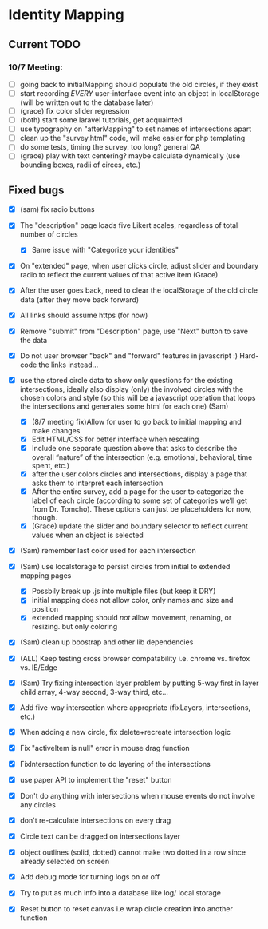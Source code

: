# Identity Mapping

## Current TODO

### 10/7 Meeting:
  - [ ] going back to initialMapping should populate the old circles, if they exist
  - [ ] start recording *EVERY* user-interface event into an object in localStorage (will be written out to the database later)
  - [ ] (grace) fix color slider regression
  - [ ] (both) start some laravel tutorials, get acquainted
  - [ ] use typography on "afterMapping" to set names of intersections apart
  - [ ] clean up the "survey.html" code, will make easier for php templating
  - [ ] do some tests, timing the survey. too long? general QA
  - [ ] (grace) play with text centering? maybe calculate dynamically (use bounding boxes, radii of circes, etc.)
## Fixed bugs
  - [x] (sam) fix radio buttons
  - [X] The "description" page loads five Likert scales, regardless of total number of circles
    - [x] Same issue with "Categorize your identities"
  - [x] On "extended" page, when user clicks circle, adjust slider and boundary radio to reflect the current values of that active item (Grace)
  - [x] After the user goes back, need to clear the localStorage of the old circle data (after they move back forward)
  - [x] All links should assume https (for now)
  - [x] Remove "submit" from "Description" page, use "Next" button to save the data
- [x] Do not user browser "back" and "forward" features in javascript :) Hard-code the links instead...
 - [x] use the stored circle data to show only questions for the existing intersections, ideally also display (only) the involved circles with the chosen colors and style (so this will be a javascript operation that loops the intersections and generates some html for each one) (Sam)
   - [x] (8/7 meeting fix)Allow for user to go back to initial mapping and make changes
   - [x] Edit HTML/CSS for better interface when rescaling
   - [x] Include one separate question above that asks to describe the overall “nature” of the intersection (e.g. emotional, behavioral, time spent, etc.)
   - [x] after the user colors circles and intersections, display a page that asks them to interpret each intersection
   - [x] After the entire survey, add a page for the user to categorize the label of each circle (according to some set of categories we’ll get from Dr. Tomcho). These options can just be placeholders for now, though.
   - [x] (Grace) update the slider and boundary selector to reflect current values when an object is selected
  - [x] (Sam) remember last color used for each intersection
  - [x] (Sam) use localstorage to persist circles from initial to extended mapping pages
    - [x] Possbily break up .js into multiple files (but keep it DRY)
    - [x] initial mapping does not allow color, only names and size and position
    - [x] extended mapping should *not* allow movement, renaming, or resizing. but only coloring 
  - [x] (Sam) clean up boostrap and other lib dependencies
  - [x] (ALL) Keep testing cross browser compatability i.e. chrome vs. firefox vs. IE/Edge
  - [x] (Sam) Try fixing intersection layer problem by putting 5-way first in layer child array, 4-way second, 3-way third, etc...
  - [x] Add five-way intersection where appropriate (fixLayers, intersections, etc.)
  - [x] When adding a new circle, fix delete+recreate intersection logic
  - [x] Fix "activeItem is null" error in mouse drag function
  - [x] FixIntersection function to do layering of the intersections
  - [x] use paper API to implement the "reset" button
  - [x] Don't do anything with intersections when mouse events do not involve any circles
  - [x] don't re-calculate intersections on every drag
  - [x] Circle text can be dragged on intersections layer
  - [x] object outlines (solid, dotted) cannot make two dotted in a row since already selected on screen
  - [x] Add debug mode for turning logs on or off
  - [x] Try to put as much info into a database like log/ local storage
  - [x] Reset button to reset canvas i.e wrap circle creation into another function

